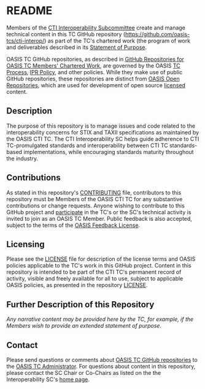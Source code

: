 # README

Members of the [CTI Interoperability Subcommittee](https://www.oasis-open.org/committees/cti-interoperability/) create and manage technical content in this TC GitHub repository (https://github.com/oasis-tcs/cti-interop/) as part of the TC's chartered work (the program of work and deliverables described in its [Statement of Purpose](https://www.oasis-open.org/committees/cti-interoperability/).

OASIS TC GitHub repositories, as described in [GitHub Repositories for OASIS TC Members' Chartered Work](https://www.oasis-open.org/resources/tcadmin/github-repositories-for-oasis-tc-members-chartered-work), are governed by the OASIS [TC Process](https://www.oasis-open.org/policies-guidelines/tc-process), [IPR Policy](https://www.oasis-open.org/policies-guidelines/ipr), and other policies. While they make use of public GitHub repositories, these repositories are distinct from [OASIS Open Repositories](https://www.oasis-open.org/resources/open-repositories), which are used for development of open source [licensed](https://www.oasis-open.org/resources/open-repositories/licenses) content.

## Description

The purpose of this repository is to manage issues and code related to the
interoperability concerns for STIX and TAXII specifications as maintained by the OASIS CTI TC. The CTI Interoperability SC helps guide adherence to CTI TC-promulgated standards and interoperability between CTI TC standards-based implementations, while encouraging standards maturity throughout the industry. 

## Contributions

As stated in this repository's [CONTRIBUTING](https://github.com/oasis-tcs/cti-interop/blob/master/CONTRIBUTING.md) file, contributors to this repository must be Members of the OASIS CTI TC for any substantive contributions or change requests. Anyone wishing to contribute to this GitHub project and [participate](https://www.oasis-open.org/join/participation-instructions) in the TC's or the SC's technical activity is invited to join as an OASIS TC Member. Public feedback is also accepted, subject to the terms of the [OASIS Feedback License](https://www.oasis-open.org/policies-guidelines/ipr#appendixa). 

## Licensing

Please see the [LICENSE](https://github.com/oasis-tcs/cti-interop/blob/master/LICENSE.md) file for description of the license terms and OASIS policies applicable to the TC's work in this GitHub project. Content in this repository is intended to be part of the CTI TC's permanent record of activity, visible and freely available for all to use, subject to applicable OASIS policies, as presented in the repository [LICENSE](https://github.com/oasis-tcs/cti-interop/blob/master/LICENSE.md). 

## Further Description of this Repository

*Any narrative content may be provided here by the TC, for example, if the Members wish to provide an extended statement of purpose.*

## Contact

Please send questions or comments about [OASIS TC GitHub repositories](https://www.oasis-open.org/resources/tcadmin/github-repositories-for-oasis-tc-members-chartered-work) to the [OASIS TC Administrator](mailto:tc-admin@oasis-open.org).  For questions about content in this repository, please contact the SC Chair or Co-Chairs as listed on the the Interoperability SC's [home page](https://www.oasis-open.org/committees/cti-interoperability/).
